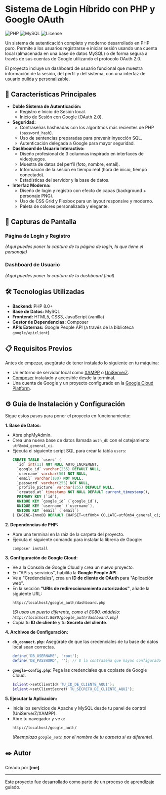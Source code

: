 # Sistema de Login Híbrido con PHP y Google OAuth

![PHP](https://img.shields.io/badge/PHP-8.x-blue.svg) ![MySQL](https://img.shields.io/badge/MySQL-red.svg) ![License](https://img.shields.io/badge/License-MIT-green.svg)

Un sistema de autenticación completo y moderno desarrollado en PHP puro. Permite a los usuarios registrarse e iniciar sesión usando una cuenta local (almacenada en una base de datos MySQL) o de forma segura a través de sus cuentas de Google utilizando el protocolo OAuth 2.0.

El proyecto incluye un dashboard de usuario funcional que muestra información de la sesión, del perfil y del sistema, con una interfaz de usuario pulida y personalizable.

## 🚀 Características Principales

* **Doble Sistema de Autenticación:**
    * Registro e Inicio de Sesión local.
    * Inicio de Sesión con Google (OAuth 2.0).
* **Seguridad:**
    * Contraseñas hasheadas con los algoritmos más recientes de PHP (`password_hash`).
    * Uso de sentencias preparadas para prevenir inyección SQL.
    * Autenticación delegada a Google para mayor seguridad.
* **Dashboard de Usuario Interactivo:**
    * Diseño profesional de 3 columnas inspirado en interfaces de videojuegos.
    * Muestra de datos del perfil (foto, nombre, email).
    * Información de la sesión en tiempo real (hora de inicio, tiempo conectado).
    * Estadísticas del servidor y la base de datos.
* **Interfaz Moderna:**
    * Diseño de login y registro con efecto de capas (background + personaje PNG).
    * Uso de CSS Grid y Flexbox para un layout responsive y moderno.
    * Paleta de colores personalizada y elegante.

## 📸 Capturas de Pantalla

### Página de Login y Registro
*(Aquí puedes poner la captura de tu página de login, la que tiene el personaje)*

### Dashboard de Usuario
*(Aquí puedes poner la captura de tu dashboard final)*

## 🛠️ Tecnologías Utilizadas

* **Backend:** PHP 8.0+
* **Base de Datos:** MySQL
* **Frontend:** HTML5, CSS3, JavaScript (vanilla)
* **Gestor de Dependencias:** Composer
* **APIs Externas:** Google People API (a través de la biblioteca `google/apiclient`)

## 📋 Requisitos Previos

Antes de empezar, asegúrate de tener instalado lo siguiente en tu máquina:

* Un entorno de servidor local como [XAMPP](https://www.apachefriends.org/index.html) o [UniServerZ](https://www.uniformserver.com/).
* [Composer](https://getcomposer.org/) instalado y accesible desde la terminal.
* Una cuenta de Google y un proyecto configurado en la [Google Cloud Platform](https://console.cloud.google.com/).

## ⚙️ Guía de Instalación y Configuración

Sigue estos pasos para poner el proyecto en funcionamiento:

**1. Base de Datos:**
   - Abre phpMyAdmin.
   - Crea una nueva base de datos llamada `auth_db` con el cotejamiento `utf8mb4_general_ci`.
   - Ejecuta el siguiente script SQL para crear la tabla `users`:
     ```sql
     CREATE TABLE `users` (
       `id` int(11) NOT NULL AUTO_INCREMENT,
       `google_id` varchar(255) DEFAULT NULL,
       `username` varchar(50) NOT NULL,
       `email` varchar(100) NOT NULL,
       `password` varchar(255) NOT NULL,
       `profile_picture` varchar(255) DEFAULT NULL,
       `created_at` timestamp NOT NULL DEFAULT current_timestamp(),
       PRIMARY KEY (`id`),
       UNIQUE KEY `google_id` (`google_id`),
       UNIQUE KEY `username` (`username`),
       UNIQUE KEY `email` (`email`)
     ) ENGINE=InnoDB DEFAULT CHARSET=utf8mb4 COLLATE=utf8mb4_general_ci;
     ```

**2. Dependencias de PHP:**
   - Abre una terminal en la raíz de la carpeta del proyecto.
   - Ejecuta el siguiente comando para instalar la librería de Google:
     ```bash
     composer install
     ```

**3. Configuración de Google Cloud:**
   - Ve a la Consola de Google Cloud y crea un nuevo proyecto.
   - En "APIs y servicios", habilita la **Google People API**.
   - Ve a "Credenciales", crea un **ID de cliente de OAuth** para "Aplicación web".
   - En la sección **"URIs de redireccionamiento autorizados"**, añade la siguiente URL:
     ```
     http://localhost/google_auth/dashboard.php
     ```
     *(Si usas un puerto diferente, como el 8080, añádelo: `http://localhost:8080/google_auth/dashboard.php`)*
   - Copia tu **ID de cliente** y tu **Secreto del cliente**.

**4. Archivos de Configuración:**
   - **`db_connect.php`**: Asegúrate de que las credenciales de tu base de datos local sean correctas.
     ```php
     define('DB_USERNAME', 'root');
     define('DB_PASSWORD', ''); // O la contraseña que hayas configurado
     ```
   - **`google-config.php`**: Pega las credenciales que copiaste de Google Cloud.
     ```php
     $client->setClientId('TU_ID_DE_CLIENTE_AQUI');
     $client->setClientSecret('TU_SECRETO_DE_CLIENTE_AQUI');
     ```

**5. Ejecutar la Aplicación:**
   - Inicia los servicios de Apache y MySQL desde tu panel de control (UniServerZ/XAMPP).
   - Abre tu navegador y ve a:
     ```
     http://localhost/google_auth/
     ```
     *(Reemplaza `google_auth` por el nombre de tu carpeta si es diferente)*.

## ✒️ Autor

Creado por **[me]**.

---
Este proyecto fue desarrollado como parte de un proceso de aprendizaje guiado.